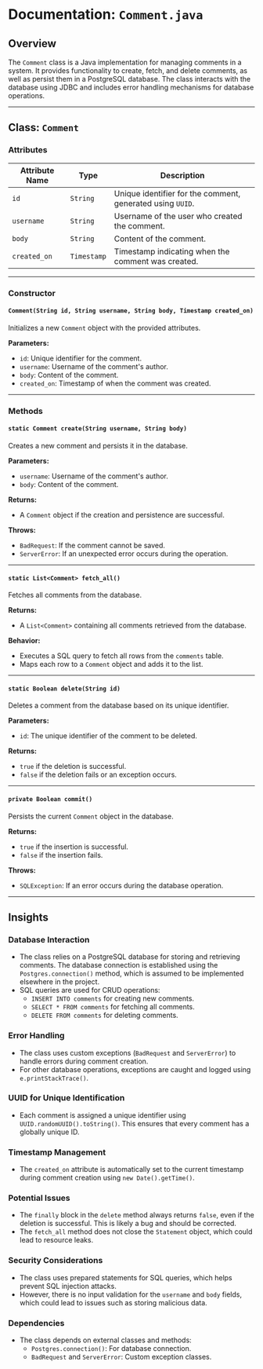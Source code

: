 # Documentation: `Comment.java`

## Overview
The `Comment` class is a Java implementation for managing comments in a system. It provides functionality to create, fetch, and delete comments, as well as persist them in a PostgreSQL database. The class interacts with the database using JDBC and includes error handling mechanisms for database operations.

---

## Class: `Comment`

### Attributes
| Attribute Name | Type       | Description                                                                 |
|----------------|------------|-----------------------------------------------------------------------------|
| `id`           | `String`   | Unique identifier for the comment, generated using `UUID`.                 |
| `username`     | `String`   | Username of the user who created the comment.                              |
| `body`         | `String`   | Content of the comment.                                                    |
| `created_on`   | `Timestamp`| Timestamp indicating when the comment was created.                         |

---

### Constructor
#### `Comment(String id, String username, String body, Timestamp created_on)`
Initializes a new `Comment` object with the provided attributes.

**Parameters:**
- `id`: Unique identifier for the comment.
- `username`: Username of the comment's author.
- `body`: Content of the comment.
- `created_on`: Timestamp of when the comment was created.

---

### Methods

#### `static Comment create(String username, String body)`
Creates a new comment and persists it in the database.

**Parameters:**
- `username`: Username of the comment's author.
- `body`: Content of the comment.

**Returns:**
- A `Comment` object if the creation and persistence are successful.

**Throws:**
- `BadRequest`: If the comment cannot be saved.
- `ServerError`: If an unexpected error occurs during the operation.

---

#### `static List<Comment> fetch_all()`
Fetches all comments from the database.

**Returns:**
- A `List<Comment>` containing all comments retrieved from the database.

**Behavior:**
- Executes a SQL query to fetch all rows from the `comments` table.
- Maps each row to a `Comment` object and adds it to the list.

---

#### `static Boolean delete(String id)`
Deletes a comment from the database based on its unique identifier.

**Parameters:**
- `id`: The unique identifier of the comment to be deleted.

**Returns:**
- `true` if the deletion is successful.
- `false` if the deletion fails or an exception occurs.

---

#### `private Boolean commit()`
Persists the current `Comment` object in the database.

**Returns:**
- `true` if the insertion is successful.
- `false` if the insertion fails.

**Throws:**
- `SQLException`: If an error occurs during the database operation.

---

## Insights

### Database Interaction
- The class relies on a PostgreSQL database for storing and retrieving comments. The database connection is established using the `Postgres.connection()` method, which is assumed to be implemented elsewhere in the project.
- SQL queries are used for CRUD operations:
  - `INSERT INTO comments` for creating new comments.
  - `SELECT * FROM comments` for fetching all comments.
  - `DELETE FROM comments` for deleting comments.

### Error Handling
- The class uses custom exceptions (`BadRequest` and `ServerError`) to handle errors during comment creation.
- For other database operations, exceptions are caught and logged using `e.printStackTrace()`.

### UUID for Unique Identification
- Each comment is assigned a unique identifier using `UUID.randomUUID().toString()`. This ensures that every comment has a globally unique ID.

### Timestamp Management
- The `created_on` attribute is automatically set to the current timestamp during comment creation using `new Date().getTime()`.

### Potential Issues
- The `finally` block in the `delete` method always returns `false`, even if the deletion is successful. This is likely a bug and should be corrected.
- The `fetch_all` method does not close the `Statement` object, which could lead to resource leaks.

### Security Considerations
- The class uses prepared statements for SQL queries, which helps prevent SQL injection attacks.
- However, there is no input validation for the `username` and `body` fields, which could lead to issues such as storing malicious data.

### Dependencies
- The class depends on external classes and methods:
  - `Postgres.connection()`: For database connection.
  - `BadRequest` and `ServerError`: Custom exception classes.


